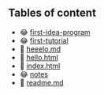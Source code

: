 ## Tables of content
- 😂 [first-idea-program](./first-idea-program)
- 😂 [first-tutorial](./first-tutorial)
- 🤣 [heeelo.md](./heeelo.md)
- 🤣 [hello.html](./hello.html)
- 🤣 [index.html](./index.html)
- 😂 [notes](./notes)
- 🤣 [readme.md](./readme.md)
